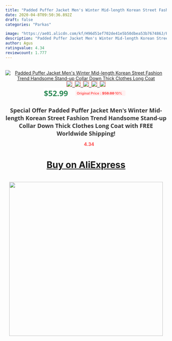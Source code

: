 ```yaml
---
title: "Padded Puffer Jacket Men's Winter Mid-length Korean Street Fashion Trend Handsome Stand-up Collar Down Thick Clothes Long Coat"
date: 2020-04-8T09:50:36.892Z
draft: false
categories: "Parkas"

image: "https://ae01.alicdn.com/kf/H96d51ef702de41e5b50dbea53b767486J/Padded-Puffer-Jacket-Men-s-Winter-Mid-length-Korean-Street-Fashion-Trend-Handsome-Stand-up-Collar.jpg"
description: "Padded Puffer Jacket Men's Winter Mid-length Korean Street Fashion Trend Handsome Stand-up Collar Down Thick Clothes Long Coat"
author: Agus
ratingvalue: 4.34
reviewcount: 1.777
---
```

<br>
<div style="text-align: center;">
<a href="https://s.click.aliexpress.com/e/_99GtEH" target="_blank" rel="nofollow noopener noreferrer"><img alt="Padded Puffer Jacket Men's Winter Mid-length Korean Street Fashion Trend Handsome Stand-up Collar Down Thick Clothes Long Coat" class="magnifier-image" src="https://ae01.alicdn.com/kf/H96d51ef702de41e5b50dbea53b767486J/Padded-Puffer-Jacket-Men-s-Winter-Mid-length-Korean-Street-Fashion-Trend-Handsome-Stand-up-Collar.jpg_640x640.jpg">
<br>
<img style="border:1px solid salmon" src="https://ae01.alicdn.com/kf/H96d51ef702de41e5b50dbea53b767486J/Padded-Puffer-Jacket-Men-s-Winter-Mid-length-Korean-Street-Fashion-Trend-Handsome-Stand-up-Collar.jpg_120x120.jpg">&nbsp;&nbsp;<img style="border:1px solid salmon" src="https://ae01.alicdn.com/kf/H3ea5db39794b4cd4b9e5d5a7b7399de6E/Padded-Puffer-Jacket-Men-s-Winter-Mid-length-Korean-Street-Fashion-Trend-Handsome-Stand-up-Collar.jpg_120x120.jpg">&nbsp;&nbsp;<img style="border:1px solid salmon" src="https://ae01.alicdn.com/kf/Hac4b041fb3d34ff59f2fef47fa2b68f7a/Padded-Puffer-Jacket-Men-s-Winter-Mid-length-Korean-Street-Fashion-Trend-Handsome-Stand-up-Collar.jpg_120x120.jpg">&nbsp;&nbsp;<img style="border:1px solid salmon" src="https://ae01.alicdn.com/kf/Hbcf5ac8bd9bf476983709ba60501b396d/Padded-Puffer-Jacket-Men-s-Winter-Mid-length-Korean-Street-Fashion-Trend-Handsome-Stand-up-Collar.jpg_120x120.jpg">&nbsp;&nbsp;<img style="border:1px solid salmon" src="https://ae01.alicdn.com/kf/H7f0b73f515d7420cb33b736f2cb1ecd0W/Padded-Puffer-Jacket-Men-s-Winter-Mid-length-Korean-Street-Fashion-Trend-Handsome-Stand-up-Collar.jpg_120x120.jpg"></a></div><br0>
<div style="text-align: center;"><span style="background-color: white; border: 0px; box-sizing: border-box; color: seagreen; display: inline-block; font-family: &quot;open sans&quot; , &quot;arial&quot; , &quot;helvetica&quot; , sans-serif , &quot;heiti&quot;; font-size: 24px; font-stretch: inherit; font-weight: 700; line-height: inherit; margin: 0px 10px 0px 0px; padding: 0px; vertical-align: middle;">$52.99 </span>
<span style="background: rgb(255 , 241 , 241); border-radius: 3px; border: 0px; box-sizing: border-box; color: #ff4747; display: inline-block; font-family: inherit; font-size: 12px; font-stretch: inherit; font-style: inherit; font-variant: inherit; font-weight: 600; line-height: inherit; margin: 0px; padding: 2px 5px; transform: scale(0.9); vertical-align: middle;">Original Price : <b style="text-decoration: line-through;">$58.88 </b> 10%&nbsp;&nbsp;</span></div>
<h1 style="color: #333333; display: inline-block; font-family: &quot;open sans&quot; , &quot;arial&quot; , &quot;helvetica&quot; , sans-serif , &quot;heiti&quot;; font-size: 18px; font-stretch: inherit; font-weight: 700; text-align: center;">Special Offer Padded Puffer Jacket Men's Winter Mid-length Korean Street Fashion Trend Handsome Stand-up Collar Down Thick Clothes Long Coat with FREE Worldwide Shipping!</h1>
<div style="color: #ff4747; text-align: center;">
<img src="https://4.bp.blogspot.com/-M0ZcTcb-5uY/XleCXlxnR4I/AAAAAAAAAEc/OrjgMkXV1oMQFaCRZj5HQwOCBcu3w1FegCPcBGAYYCw/s1600/star.png" style="height: 15px;">&nbsp;<b>4.34</b></div>
<div class="button_cont" align="center"><a class="buynow_a" href="https://s.click.aliexpress.com/e/_99GtEH" target="_blank" rel="nofollow noopener noreferrer"><H1>Buy on AliExpress</H1></a></div><br>
<div class="separator" style="clear: both; text-align: center;">
<img src="https://lh3.googleusercontent.com/-pTy5HemUv9M/XlePHvY0dAI/AAAAAAAAAE4/0nX5iRUoIWY8eMW9Dpxeirr157OZliDIgCLcBGAsYHQ/s1600/badge.gif" width="480">
</div>
